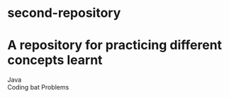 # second-repository

 # A repository for practicing different concepts learnt
 
 Java <br>
 Coding bat Problems <br>
 
